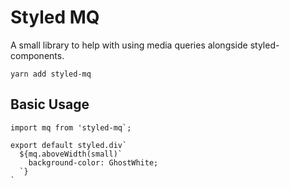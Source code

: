 # Styled MQ

A small library to help with using media queries alongside styled-components.

```
yarn add styled-mq
```

## Basic Usage

```
import mq from 'styled-mq`;

export default styled.div`
  ${mq.aboveWidth(small)`
    background-color: GhostWhite;
  `}
`
```

